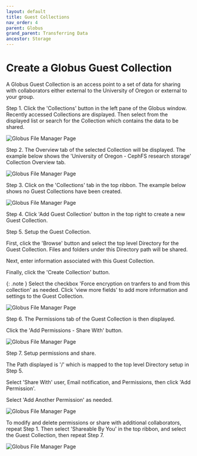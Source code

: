 ```yaml
---
layout: default
title: Guest Collections
nav_order: 4
parent: Globus
grand_parent: Transferring Data
ancestor: Storage
---
```


# Create a Globus Guest Collection

A Globus Guest Collection is an access point to a set of data for sharing with collaborators either external to the University of Oregon or external to your group.

Step 1. Click the 'Collections' button in the left pane of the Globus window. Recently accessed Collections are displayed. Then select from the displayed list or search for the Collection which contains the data to be shared.

![Globus File Manager Page](../../../../../assets/images/globus_collections.png)

Step 2. The Overview tab of the selected Collection will be displayed. The example below shows the 'University of Oregon - CephFS research storage' Collection Overview tab.

![Globus File Manager Page](../../../../../assets/images/globus_cephfs_collection_detail.png)

Step 3. Click on the 'Collections' tab in the top ribbon.
The example below shows no Guest Collections have been created.

![Globus File Manager Page](../../../../../assets/images/globus_cephfs_collection_guest_collection.png)

Step 4. Click 'Add Guest Collection' button in the top right to create a new Guest Collection.

Step 5. Setup the Guest Collection.

First, click the 'Browse' button and select the top level Directory for the Guest Collection. Files and folders under this Directory path will be shared.

Next, enter information associated with this Guest Collection.

Finally, click the 'Create Collection' button.

{: .note }
Select the checkbox 'Force encryption on tranfers to and from this collection' as needed. Click 'view more fields' to add more information and settings to the Guest Collection.

![Globus File Manager Page](../../../../../assets/images/globus_cephfs_collection_guest_collection_settings.png)

Step 6. The Permissions tab of the Guest Collection is then displayed.

Click the 'Add Permissions - Share With' button.

![Globus File Manager Page](../../../../../assets/images/globus_cephfs_racs_t1_collection.png)

Step 7. Setup permissions and share.

The Path displayed is '/' which is mapped to the top level Directory setup in Step 5.

Select 'Share With' user, Email notification, and Permissions, then click 'Add Permission'.

Select 'Add Another Permission' as needed.

![Globus File Manager Page](../../../../../assets/images/globus_cephfs_racs_t1_add_perm.png)

To modify and delete permissions or share with additional collaborators, repeat Step 1. Then select 'Shareable By You' in the top ribbon, and select the Guest Collection, then repeat Step 7.

![Globus File Manager Page](../../../../../assets/images/globus_collections_shared_by_you.png)
